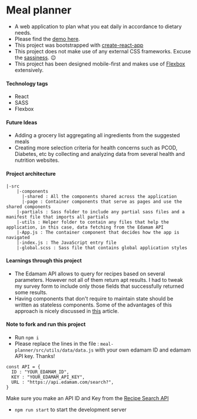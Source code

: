 # Meal planner
 - A web application to plan what you eat daily in accordance to dietary needs. 
 - Please find the [demo here](https://arimai.github.io/meal-planner/#/).
 - This project was bootstrapped with [create-react-app](https://github.com/facebookincubator/create-react-app)
 - This project does not make use of any external CSS frameworks. Excuse the [sassiness](http://sass-lang.com/). :wink:
 - This project has been designed mobile-first and makes use of [Flexbox](https://css-tricks.com/snippets/css/a-guide-to-flexbox/) extensively.

#### Technology tags
- React
- SASS
- Flexbox


#### Future Ideas
- Adding a grocery list aggregating all ingredients from the suggested meals
- Creating more selection criteria for health concerns such as PCOD, Diabetes, etc by collecting and analyzing data from several health and nutrition websites.
 
#### Project architecture
```
|-src
    |-components
      |-shared : All the components shared across the application
      |-page : Container components that serve as pages and use the shared components
    |-partials : Sass folder to include any partial sass files and a manifest file that imports all partials
    |-utils : Helper folder to contain any files that help the application, in this case, data fetching from the Edamam API
    |-App.js : The container component that decides how the app is navigated
    |-index.js : The JavaScript entry file 
    |-global.scss : Sass file that contains global application styles
```

#### Learnings through this project

- The Edamam API allows to query for recipes based on several parameters. However not all of them return apt results.
I had to tweak my survey form to include only those fields that successfully returned some results.
- Having components that don't require to maintain state should be written as stateless components. 
Some of the advantages of this approach is nicely discussed in [this](https://hackernoon.com/react-stateless-functional-components-nine-wins-you-might-have-overlooked-997b0d933dbc) article.


#### Note to fork and run this project
- Run `npm i`
- Please replace the lines in the file : `meal-planner/src/utils/data/data.js` with your own edamam ID and edamam API key. Thanks!
```
const API = {
  ID : "YOUR_EDAMAM_ID",
  KEY : "YOUR_EDAMAM_API_KEY",
  URL : "https://api.edamam.com/search?",
}
```
Make sure you make an API ID and Key from the [Recipe Search API](https://developer.edamam.com/edamam-docs-recipe-api)
- `npm run start` to start the development server

